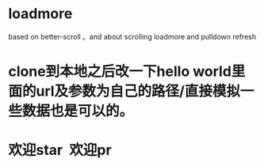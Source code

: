 # loadmore
based on better-scroll  。and  about scrolling loadmore   and pulldown refresh
# clone到本地之后改一下hello world里面的url及参数为自己的路径/直接模拟一些数据也是可以的。
# 欢迎star  欢迎pr
